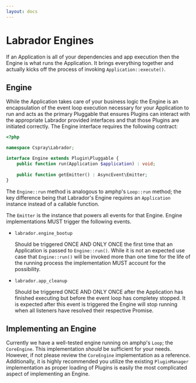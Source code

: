 ```yaml
---
layout: docs
---
```

# Labrador Engines

If an Application is all of your dependencies and app execution then the Engine is what 
runs the Application. It brings everything together and actually kicks off the process 
of invoking `Application::execute()`.

##  Engine

While the Application takes care of your business logic the Engine is an encapsulation of 
the event loop execution necessary for your Application to run and acts as the primary Pluggable 
that ensures Plugins can interact with the appropriate Labrador provided interfaces and that 
those Plugins are initiated correctly. The Engine interface requires the following contract:

```php
<?php

namespace Cspray\Labrador;

interface Engine extends Plugin\Pluggable {
    public function run(Application $application) : void;
    
    public function getEmitter() : AsyncEvent\Emitter;
}
```

The `Engine::run` method is analogous to amphp's `Loop::run` method; the key difference being 
that Labrador's Engine requires an `Application` instance instead of a callable function.

The `Emitter` is the instance that powers all events for that Engine. Engine implementations MUST
trigger the following events.

- `labrador.engine_bootup` 

    Should be triggered ONCE AND ONLY ONCE the first time that an Application is passed to `Engine::run()`. 
    While it is not an expected use case that `Engine::run()` will be invoked more than one time for the life of 
    the running process the implementation MUST account for the possibility.
    
- `labrador.app_cleanup`

    Should be triggered ONCE AND ONLY ONCE after the Application has finished executing but before the 
    event loop has completey stopped. It is expected after this event is triggered the Engine will stop 
    running when all listeners have resolved their respective Promise.
    
## Implementing an Engine

Currently we have a well-tested engine running on amphp's `Loop`; the `CoreEngine`. This implementation _should_
be sufficient for your needs. However, if not please review the `CoreEngine` implementation as a reference. Additionally,
it is highly recommended you utilize the existing `PluginManager` implementation as proper loading of Plugins is easily the 
most complicated aspect of implementing an Engine.